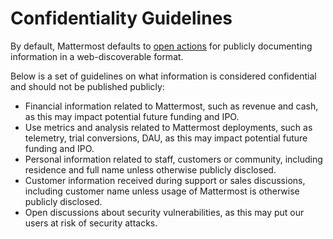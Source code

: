 # Confidentiality Guidelines

By default, Mattermost defaults to [open actions](../../../../../company/about-mattermost/list-of-terms.md#open-actions) for publicly documenting information in a web-discoverable format.

Below is a set of guidelines on what information is considered confidential and should not be published publicly:

* Financial information related to Mattermost, such as revenue and cash, as this may impact potential future funding and IPO.
* Use metrics and analysis related to Mattermost deployments, such as telemetry, trial conversions, DAU, as this may impact potential future funding and IPO.
* Personal information related to staff, customers or community, including residence and full name unless otherwise publicly disclosed.
* Customer information received during support or sales discussions, including customer name unless usage of Mattermost is otherwise publicly disclosed.
* Open discussions about security vulnerabilities, as this may put our users at risk of security attacks.

